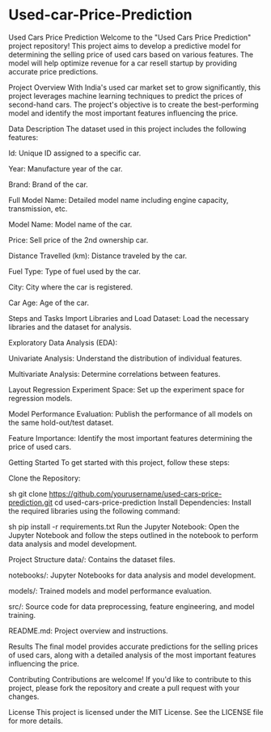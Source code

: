 # Used-car-Price-Prediction
Used Cars Price Prediction
Welcome to the "Used Cars Price Prediction" project repository! This project aims to develop a predictive model for determining the selling price of used cars based on various features. The model will help optimize revenue for a car resell startup by providing accurate price predictions.

Project Overview
With India's used car market set to grow significantly, this project leverages machine learning techniques to predict the prices of second-hand cars. The project's objective is to create the best-performing model and identify the most important features influencing the price.

Data Description
The dataset used in this project includes the following features:

Id: Unique ID assigned to a specific car.

Year: Manufacture year of the car.

Brand: Brand of the car.

Full Model Name: Detailed model name including engine capacity, transmission, etc.

Model Name: Model name of the car.

Price: Sell price of the 2nd ownership car.

Distance Travelled (km): Distance traveled by the car.

Fuel Type: Type of fuel used by the car.

City: City where the car is registered.

Car Age: Age of the car.

Steps and Tasks
Import Libraries and Load Dataset: Load the necessary libraries and the dataset for analysis.

Exploratory Data Analysis (EDA):

Univariate Analysis: Understand the distribution of individual features.

Multivariate Analysis: Determine correlations between features.

Layout Regression Experiment Space: Set up the experiment space for regression models.

Model Performance Evaluation: Publish the performance of all models on the same hold-out/test dataset.

Feature Importance: Identify the most important features determining the price of used cars.

Getting Started
To get started with this project, follow these steps:

Clone the Repository:

sh
git clone https://github.com/yourusername/used-cars-price-prediction.git
cd used-cars-price-prediction
Install Dependencies: Install the required libraries using the following command:

sh
pip install -r requirements.txt
Run the Jupyter Notebook: Open the Jupyter Notebook and follow the steps outlined in the notebook to perform data analysis and model development.

Project Structure
data/: Contains the dataset files.

notebooks/: Jupyter Notebooks for data analysis and model development.

models/: Trained models and model performance evaluation.

src/: Source code for data preprocessing, feature engineering, and model training.

README.md: Project overview and instructions.

Results
The final model provides accurate predictions for the selling prices of used cars, along with a detailed analysis of the most important features influencing the price.

Contributing
Contributions are welcome! If you'd like to contribute to this project, please fork the repository and create a pull request with your changes.

License
This project is licensed under the MIT License. See the LICENSE file for more details.
